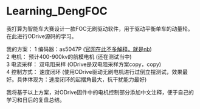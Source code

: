 # Learning_DengFOC
我打算为智能车大赛设计一款FOC无刷驱动软件，用于驱动平衡单车的动量轮。在此进行ODrive源码的学习。
<br/>

我的方案：
1 编码器：as5047P ([官网在此不多解释，就是nb](https://ams.com/zh/as5047p))
<br/>
2 电机： 预计400-900kv的航模电机 (还在测试当中)
<br/>
3 电流采样： 双电阻采样 (ODrive是双电阻采样方案copy，copy)
<br/>
4 控制方式： 速度闭环 (使用ODrive驱动无刷电机进行过倒立摆测试，效果最好。具体体现为：速度闭环的起摆角最大，抗干扰能力最好)
<br/>

我将基于以上方案，对ODrive固件中的电机控制部分添加中文注释，便于自己的学习和日后的复盘总结。
